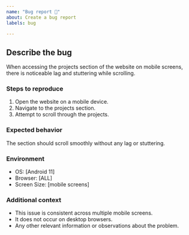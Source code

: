 ```yaml
---
name: "Bug report 🐞"
about: Create a bug report
labels: bug

---
```


## Describe the bug
When accessing the projects section of the website on mobile screens, there is noticeable lag and stuttering while scrolling.

### Steps to reproduce
1. Open the website on a mobile device.
2. Navigate to the projects section.
3. Attempt to scroll through the projects.

### Expected behavior
The section should scroll smoothly without any lag or stuttering.

### Environment
- OS: [Android 11]
- Browser: [ALL]
- Screen Size: [mobile screens]

### Additional context
- This issue is consistent across multiple mobile screens.
- It does not occur on desktop browsers.
- Any other relevant information or observations about the problem.